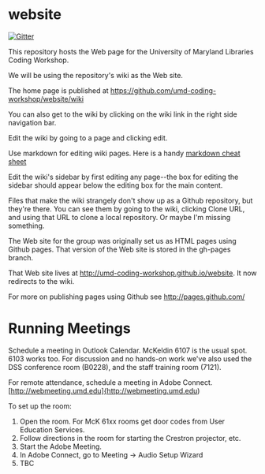 website
=============================

[![Gitter](https://badges.gitter.im/Join%20Chat.svg)](https://gitter.im/umd-coding-workshop/website?utm_source=badge&utm_medium=badge&utm_campaign=pr-badge&utm_content=badge)

This repository hosts the Web page for the University of Maryland Libraries Coding Workshop.

We will be using the repository's wiki as the Web site.

The home page is published at https://github.com/umd-coding-workshop/website/wiki 

You can also get to the wiki by clicking on the wiki link in the right side navigation bar.

Edit the wiki by going to a page and clicking edit. 

Use markdown for editing wiki pages. Here is a handy [markdown cheat sheet](https://github.com/adam-p/markdown-here/wiki/Markdown-Cheatsheet)

Edit the wiki's sidebar by first editing any page--the box for editing the sidebar should appear below the editing box for the main content.

Files that make the wiki strangely don't show up as a Github repository, but they're there. You can see them by going to the wiki, clicking Clone URL, and using that URL to clone a local repository. Or maybe I'm missing something.

The Web site for the group was originally set us as HTML pages using Github pages. That version of the Web site is stored in the gh-pages branch.

That Web site lives at http://umd-coding-workshop.github.io/website. It now redirects to the wiki.

For more on publishing pages using Github see http://pages.github.com/

Running Meetings
===================================

Schedule a meeting in Outlook Calendar. McKeldin 6107 is the usual spot. 6103 works too. For discussion and no hands-on work we've also used the DSS conference room (B0228), and the staff training room (7121).

For remote attendance, schedule a meeting in Adobe Connect. [http://webmeeting.umd.edu]{http://webmeeting.umd.edu)

To set up the room:

1. Open the room. For McK 61xx rooms get door codes from User Education Services.
2. Follow directions in the room for starting the Crestron projector, etc.
3. Start the Adobe Meeting. 
4. In Adobe Connect, go to Meeting -> Audio Setup Wizard
5. TBC


